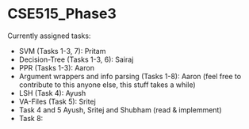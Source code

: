 # CSE515_Phase3

Currently assigned tasks:
 - SVM (Tasks 1-3, 7): Pritam
 - Decision-Tree (Tasks 1-3, 6): Sairaj
 - PPR (Tasks 1-3): Aaron
 - Argument wrappers and info parsing (Tasks 1-8): Aaron (feel free to contribute to this anyone else, this stuff takes a while)
 - LSH (Task 4): Ayush
 - VA-Files (Task 5): Sritej
 - Task 4 and 5 Ayush, Sritej and Shubham (read & implemment)
 - Task 8:
